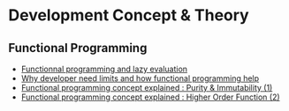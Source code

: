 # Development Concept & Theory

## Functional Programming
* [Functionnal programming and lazy evaluation](https://www.youtube.com/watch?v=ekFPGD2g-ps)
* [Why developer need limits and how functional programming help](https://medium.com/@cscalfani/why-programmers-need-limits-3d96e1a0a6db)
* [Functional programming concept explained : Purity & Immutability (1)](https://medium.com/@cscalfani/so-you-want-to-be-a-functional-programmer-part-1-1f15e387e536)
* [Functional programming concept explained : Higher Order Function (2)](https://medium.com/@cscalfani/so-you-want-to-be-a-functional-programmer-part-2-7005682cec4a)
